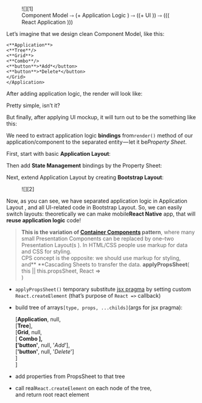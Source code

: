 <section name="e8f2" class="section section--body section--first" score="41.25
"><figure name="ca73" id="ca73" class="graf graf--figure graf--layoutFillWidth
graf-after--h3" score="-12.5
">![][1]<figcaption class="imageCaption">Component Model ⤑ (+ Application
Logic ) ⤑ ((+ UI )) ⤑ ((( React Application
)))</figcaption></figure>

Let’s imagine that we design clean Component Model, like this:

    <**Application**>  
    <**Tree**/>  
    <**Grid**>  
    <**Combo**/>  
    <**button**>*Add*</button>  
    <**button**>*Delete*</button>  
    </Grid>  
    </Application>

After adding application logic, the render will look like:<figure name="5cc1"
id="5cc1" class="graf graf--figure graf--iframe graf-after--p" score="-13.75
"></figure>

Pretty simple, isn’t it?

But finally, after applying UI mockup, it will turn out to be the something
like this:<figure name="c178" id="c178" class="graf graf--figure graf--iframe
graf-after--p" score="-13.75
"></figure>

We need to extract application logic **bindings** from`render()` method of our
application/component to the separated entity — let it be*Property Sheet*.

First, start with basic **Application Layout**:<figure name="cac9" id="cac9"
class="graf graf--figure graf--iframe graf-after--p" score="-13.75
"></figure>

Then add **State Management** bindings by the Property Sheet:<figure name="b500
" id="b500" class="graf graf--figure graf--iframe graf-after--p" score="-13.75
"></figure>

Next, extend Application Layout by creating **Bootstrap Layout**:<figure name="
7ee1" id="7ee1" class="graf graf--figure graf--iframe graf-after--p graf--last" 
score="-13.75
"></figure> </section><section name="eac4" class="section section--body" score
="41.25
">

<figure name="867b" id="867b" class="graf graf--figure graf--layoutOutsetLeft
graf--leading" score="-12.5
">![][2]</figure>

Now, as you can see, we have separated application logic in Application Layout
, and all UI-related code in Bootstrap Layout. So, we can easily switch layouts:
theoretically we can make mobile**React Native** app, that will **reuse
application logic** code!

> **This is the variation of **[**Container Components**][3]** pattern**, where
> many small Presentation Components can be replaced by one–two Presentation 
> Layout(s
> ).
> In HTML/CSS people use markup for data and CSS for styling.   
> CPS concept is the opposite: we should use markup for styling,   
> and** **Cascading Sheets to transfer the data.
    **applyPropsSheet**( this || this.propsSheet, React =>   
    <Application>*<!-- ... -->*<Application/> )

*   `applyPropsSheet()` temporary substitute [jsx pragma][4] by setting custom
   `React.createElement` (that’s purpose of `React =>` callback)
*   build tree of arrays`[type, props, ...childs]`(args for jsx pragma):

    [**Application**, null,  
    [**Tree**],  
    [**Grid**, null,  
    [ **Combo **],  
    [**'button'**, null, '*Add*'],  
    [**'button'**, null, '*Delete*']  
    ]  
    ]

*   add properties from PropsSheet to that tree
*   call real`React.createElement` on each node of the tree,  
    and return root react element</section><section name="9e5a" class="section
section--body section--last" score="33.75
"></section>

 [1]: img/1*0rmxebmdScJLBwLmbfHi7A.png
 [2]: img/1*WpV8LMzV1dprDEfJwUJ2qA.jpeg
 [3]: https://medium.com/@dan_abramov/smart-and-dumb-components-7ca2f9a7c7d0
 [4]: https://babeljs.io/docs/plugins/transform-react-jsx/